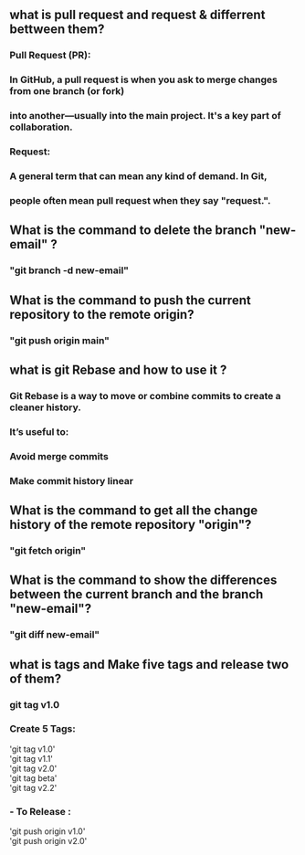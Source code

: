 ## what is pull request and request & differrent bettween them?
### Pull Request (PR):
### In GitHub, a pull request is when you ask to merge changes from one branch (or fork)
### into another—usually into the main project. It's a key part of collaboration.
### Request:
### A general term that can mean any kind of demand. In Git,
### people often mean pull request when they say "request.".

## What is the command to delete the branch "new-email" ?
### "git branch -d new-email"

## What is the command to push the current repository to the remote origin?
### "git push origin main"

## what is git Rebase and how to use it ?
### Git Rebase is a way to move or combine commits to create a cleaner history.
### It’s useful to:
### Avoid merge commits
### Make commit history linear

## What is the command to get all the change history of the remote repository "origin"?
### "git fetch origin"

## What is the command to show the differences between the current branch and the branch "new-email"?
### "git diff new-email"

## what is tags and Make five tags and release two of them?
### git tag v1.0
### Create 5 Tags:
'git tag v1.0'<br/>
'git tag v1.1'<br/>
'git tag v2.0'<br/>
'git tag beta'<br/>
'git tag v2.2'<br/>
### - To Release :
'git push origin v1.0'<br/>
'git push origin v2.0'<br/>